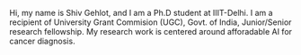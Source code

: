 

Hi, my name is Shiv Gehlot, and I am a Ph.D student at IIIT-Delhi. I am a recipient of University Grant Commision (UGC), Govt. of India, Junior/Senior research fellowship. My research work is centered around afforadable AI for cancer diagnosis. 

